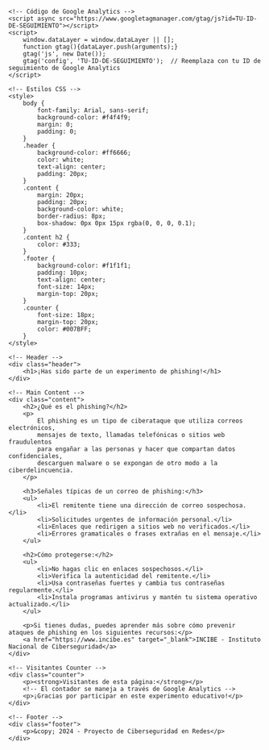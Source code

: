 <html lang="es">
<head>
    <meta charset="UTF-8">
    <meta name="viewport" content="width=device-width, initial-scale=1.0">
    <title>Simulación de Phishing - Proyecto de Ciberseguridad</title>
    
    <!-- Código de Google Analytics -->
    <script async src="https://www.googletagmanager.com/gtag/js?id=TU-ID-DE-SEGUIMIENTO"></script>
    <script>
        window.dataLayer = window.dataLayer || [];
        function gtag(){dataLayer.push(arguments);}
        gtag('js', new Date());
        gtag('config', 'TU-ID-DE-SEGUIMIENTO');  // Reemplaza con tu ID de seguimiento de Google Analytics
    </script>

    <!-- Estilos CSS -->
    <style>
        body {
            font-family: Arial, sans-serif;
            background-color: #f4f4f9;
            margin: 0;
            padding: 0;
        }
        .header {
            background-color: #ff6666;
            color: white;
            text-align: center;
            padding: 20px;
        }
        .content {
            margin: 20px;
            padding: 20px;
            background-color: white;
            border-radius: 8px;
            box-shadow: 0px 0px 15px rgba(0, 0, 0, 0.1);
        }
        .content h2 {
            color: #333;
        }
        .footer {
            background-color: #f1f1f1;
            padding: 10px;
            text-align: center;
            font-size: 14px;
            margin-top: 20px;
        }
        .counter {
            font-size: 18px;
            margin-top: 20px;
            color: #007BFF;
        }
    </style>
</head>
<body>

    <!-- Header -->
    <div class="header">
        <h1>¡Has sido parte de un experimento de phishing!</h1>
    </div>

    <!-- Main Content -->
    <div class="content">
        <h2>¿Qué es el phishing?</h2>
        <p>
            El phishing es un tipo de ciberataque que utiliza correos electrónicos,
            mensajes de texto, llamadas telefónicas o sitios web fraudulentos
            para engañar a las personas y hacer que compartan datos confidenciales, 
            descarguen malware o se expongan de otro modo a la ciberdelincuencia.
        </p>

        <h3>Señales típicas de un correo de phishing:</h3>
        <ul>
            <li>El remitente tiene una dirección de correo sospechosa.</li>
            <li>Solicitudes urgentes de información personal.</li>
            <li>Enlaces que redirigen a sitios web no verificados.</li>
            <li>Errores gramaticales o frases extrañas en el mensaje.</li>
        </ul>

        <h2>Cómo protegerse:</h2>
        <ul>
            <li>No hagas clic en enlaces sospechosos.</li>
            <li>Verifica la autenticidad del remitente.</li>
            <li>Usa contraseñas fuertes y cambia tus contraseñas regularmente.</li>
            <li>Instala programas antivirus y mantén tu sistema operativo actualizado.</li>
        </ul>

        <p>Si tienes dudas, puedes aprender más sobre cómo prevenir ataques de phishing en los siguientes recursos:</p>
        <a href="https://www.incibe.es" target="_blank">INCIBE - Instituto Nacional de Ciberseguridad</a>
    </div>

    <!-- Visitantes Counter -->
    <div class="counter">
        <p><strong>Visitantes de esta página:</strong></p>
        <!-- El contador se maneja a través de Google Analytics -->
        <p>¡Gracias por participar en este experimento educativo!</p>
    </div>

    <!-- Footer -->
    <div class="footer">
        <p>&copy; 2024 - Proyecto de Ciberseguridad en Redes</p>
    </div>

</body>
</html>
